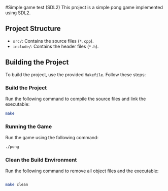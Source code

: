#Simple game test (SDL2)
This project is a simple pong game implemented using SDL2.


## Project Structure

- `src/`: Contains the source files (`*.cpp`).
- `include/`: Contains the header files (`*.h`).

## Building the Project

To build the project, use the provided `Makefile`. Follow these steps:

### Build the Project

Run the following command to compile the source files and link the executable:

```sh
make
```

### Running the Game
Run the game using the following command:

```sh
./pong
```
### Clean the Build Environment

Run the following command to remove all object files and the executable:

```sh

make clean
```
